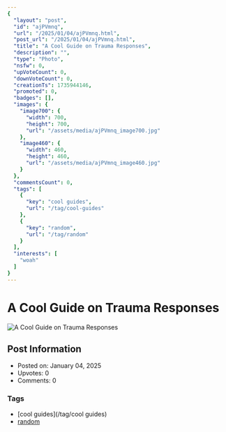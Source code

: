 ```yaml
---
{
  "layout": "post",
  "id": "ajPVmnq",
  "url": "/2025/01/04/ajPVmnq.html",
  "post_url": "/2025/01/04/ajPVmnq.html",
  "title": "A Cool Guide on Trauma Responses",
  "description": "",
  "type": "Photo",
  "nsfw": 0,
  "upVoteCount": 0,
  "downVoteCount": 0,
  "creationTs": 1735944146,
  "promoted": 0,
  "badges": [],
  "images": {
    "image700": {
      "width": 700,
      "height": 700,
      "url": "/assets/media/ajPVmnq_image700.jpg"
    },
    "image460": {
      "width": 460,
      "height": 460,
      "url": "/assets/media/ajPVmnq_image460.jpg"
    }
  },
  "commentsCount": 0,
  "tags": [
    {
      "key": "cool guides",
      "url": "/tag/cool-guides"
    },
    {
      "key": "random",
      "url": "/tag/random"
    }
  ],
  "interests": [
    "woah"
  ]
}
---
```


# A Cool Guide on Trauma Responses

![A Cool Guide on Trauma Responses](/assets/media/ajPVmnq_image700.jpg)

## Post Information

- Posted on: January 04, 2025
- Upvotes: 0
- Comments: 0

### Tags

- [cool guides](/tag/cool guides)
- [random](/tag/random)
